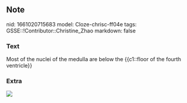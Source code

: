 ## Note
nid: 1661020715683
model: Cloze-chrisc-ff04e
tags: GSSE::!Contributor::Christine_Zhao
markdown: false

### Text
<div>
  <div>
    <div>
      <div>
        <div>
          Most of the nuclei of the medulla are below the
          {{c1::floor of the fourth ventricle}}
        </div>
      </div>
    </div>
  </div>
</div>

### Extra
<img src="paste-f54e674a1ccc09baf0b9d90f25780ee29f286ea1.jpg">
